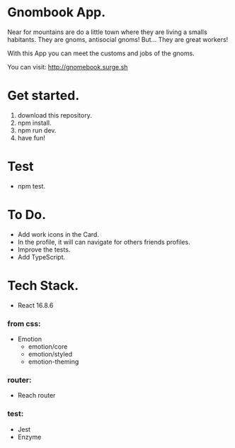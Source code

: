 # Gnombook App.

Near for mountains are do a little town where they are living a smalls habitants. They are gnoms, antisocial gnoms! But... They are great workers!

With this App you can meet the customs and jobs of the gnoms.

You can visit: http://gnomebook.surge.sh

# Get started.

1. download this repository.
2. npm install.
3. npm run dev.
4. have fun!

# Test

- npm test.

# To Do.

- Add work icons in the Card.
- In the profile, it will can navigate for others friends profiles.
- Improve the tests.
- Add TypeScript.

# Tech Stack.

- React 16.8.6

### from css:

- Emotion
  - emotion/core
  - emotion/styled
  - emotion-theming

### router:

- Reach router

### test:

- Jest
- Enzyme
